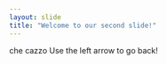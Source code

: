 ```yaml
---
layout: slide
title: "Welcome to our second slide!"
---
```

che cazzo
Use the left arrow to go back!